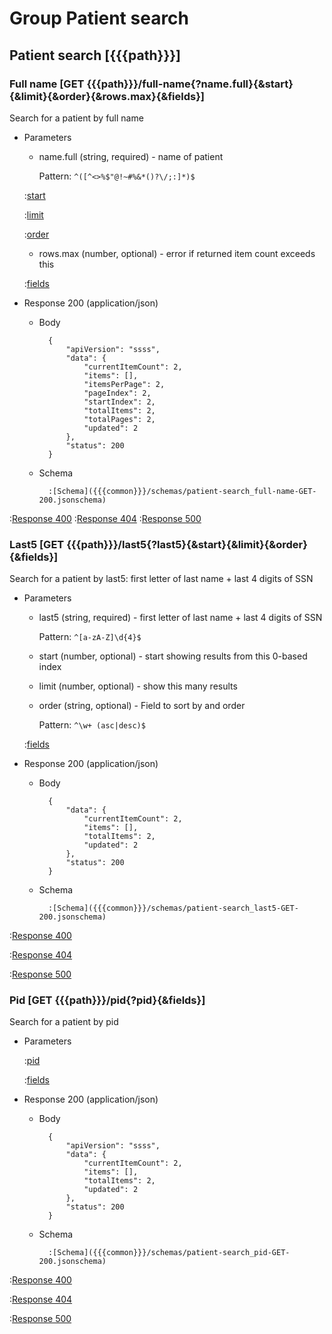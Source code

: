# Group Patient search

## Patient search [{{{path}}}]

### Full name [GET {{{path}}}/full-name{?name.full}{&start}{&limit}{&order}{&rows.max}{&fields}]

Search for a patient by full name

+ Parameters

    + name.full (string, required) - name of patient

        Pattern: `^([^<>%$"@!~#%&*()?\/;:]*)$`


    :[start]({{{common}}}/parameters/start.md)

    :[limit]({{{common}}}/parameters/limit.md)

    :[order]({{{common}}}/parameters/order.md)

    + rows.max (number, optional) - error if returned item count exceeds this

    :[fields]({{{common}}}/parameters/fields.md)


+ Response 200 (application/json)

    + Body

            {
                "apiVersion": "ssss",
                "data": {
                    "currentItemCount": 2,
                    "items": [],
                    "itemsPerPage": 2,
                    "pageIndex": 2,
                    "startIndex": 2,
                    "totalItems": 2,
                    "totalPages": 2,
                    "updated": 2
                },
                "status": 200
            }

    + Schema

            :[Schema]({{{common}}}/schemas/patient-search_full-name-GET-200.jsonschema)

:[Response 400]({{{common}}}/responses/400.md)
:[Response 404]({{{common}}}/responses/404.md)
:[Response 500]({{{common}}}/responses/500.md)


### Last5 [GET {{{path}}}/last5{?last5}{&start}{&limit}{&order}{&fields}]

Search for a patient by last5: first letter of last name + last 4 digits of SSN

+ Parameters

    + last5 (string, required) - first letter of last name + last 4 digits of SSN

        Pattern: `^[a-zA-Z]\d{4}$`


    + start (number, optional) - start showing results from this 0-based index

    + limit (number, optional) - show this many results

    + order (string, optional) - Field to sort by and order

        Pattern: `^\w+ (asc|desc)$`


    :[fields]({{{common}}}/parameters/fields.md)


+ Response 200 (application/json)

    + Body

            {
                "data": {
                    "currentItemCount": 2,
                    "items": [],
                    "totalItems": 2,
                    "updated": 2
                },
                "status": 200
            }

    + Schema

            :[Schema]({{{common}}}/schemas/patient-search_last5-GET-200.jsonschema)

:[Response 400]({{{common}}}/responses/400.md)

:[Response 404]({{{common}}}/responses/404.md)

:[Response 500]({{{common}}}/responses/500.md)


### Pid [GET {{{path}}}/pid{?pid}{&fields}]

Search for a patient by pid

+ Parameters

    :[pid]({{{common}}}/parameters/pid.md)

    :[fields]({{{common}}}/parameters/fields.md)


+ Response 200 (application/json)

    + Body

            {
                "apiVersion": "ssss",
                "data": {
                    "currentItemCount": 2,
                    "items": [],
                    "totalItems": 2,
                    "updated": 2
                },
                "status": 200
            }

    + Schema

            :[Schema]({{{common}}}/schemas/patient-search_pid-GET-200.jsonschema)

:[Response 400]({{{common}}}/responses/400.md)

:[Response 404]({{{common}}}/responses/404.md)

:[Response 500]({{{common}}}/responses/500.md)

